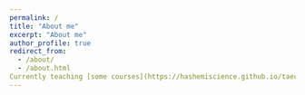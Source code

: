 ```yaml
---
permalink: /
title: "About me"
excerpt: "About me"
author_profile: true
redirect_from: 
  - /about/
  - /about.html
Currently teaching [some courses](https://hashemiscience.github.io/taeching) at McMaster University. Mostly experienced in teaching statistics, but constantly learning to teach different courses across all of psychology. Formally trained as an [experimental psychologist](https://hashemiscience.github.io/cv) researching human vision, mostly focussed on understanding visual expertise and face perception, neural markers of visual processing, and changes in healthy and pathological aging.
---
```

